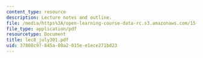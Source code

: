```yaml
---
content_type: resource
description: Lecture notes and outline.
file: /media/https%3A/open-learning-course-data-rc.s3.amazonaws.com/15-778-management-of-supply-networks-for-products-and-services-summer-2004/37808c97845a80a2015ee1ece271bd23_lec8_july301.pdf
file_type: application/pdf
resourcetype: Document
title: lec8_july301.pdf
uid: 37808c97-845a-80a2-015e-e1ece271bd23
---
```

